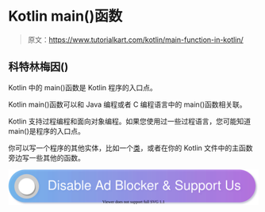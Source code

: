 # Kotlin main()函数

> 原文：<https://www.tutorialkart.com/kotlin/main-function-in-kotlin/>

## 科特林梅因()

Kotlin 中的 main()函数是 Kotlin 程序的入口点。

Kotlin main()函数可以和 Java 编程或者 C 编程语言中的 main()函数相关联。

Kotlin 支持过程编程和面向对象编程。如果您使用过一些过程语言，您可能知道 main()是程序的入口点。

你可以写一个程序的其他实体，比如一个[类](https://www.tutorialkart.com/kotlin/classes-and-constructors-in-kotlin/)，或者在你的 Kotlin 文件中的主函数旁边写一些其他的函数。

[![](img/925da31b32d6bc3827932f6c8afb11bb.png)](https://www.tutorialkart.com/)